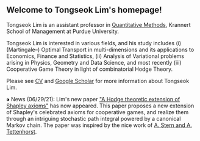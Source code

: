 ## Welcome to Tongseok Lim's homepage!

Tongseok Lim is an assistant professor in [Quantitative Methods](https://krannert.purdue.edu/directory/view.php?search=FacArea&FacAreaList=61), Krannert School of Management at Purdue University.

Tongseok Lim is interested in various fields, and his study includes (i) (Martingale–) Optimal Transport in multi-dimensions and its applications to Economics, Finance and Statistics, (ii) Analysis of Variational problems arising in Physics, Geometry and Data Science, and most recently (iii) Cooperative Game Theory in light of combinatorial Hodge Theory.

Please see [CV](https://tlim0213.github.io/folder/TLIM_CV.pdf) and [Google Scholar](https://scholar.google.com/citations?user=n-Qz1vgAAAAJ&hl=en) for more information about Tongseok Lim.

⁍ News (06/29/21): Lim's new paper ["A Hodge theoretic extension of Shapley axioms"](https://ssrn.com/abstract=3876004) has now appeared. This paper proposes a new extension of Shapley's celebrated axioms for cooperative games, and realize them through an intriguing stochastic path integral powered by a canonical Markov chain. The paper was inspired by the nice work of [A. Stern and A. Tettenhorst](https://arxiv.org/abs/1709.08318).
